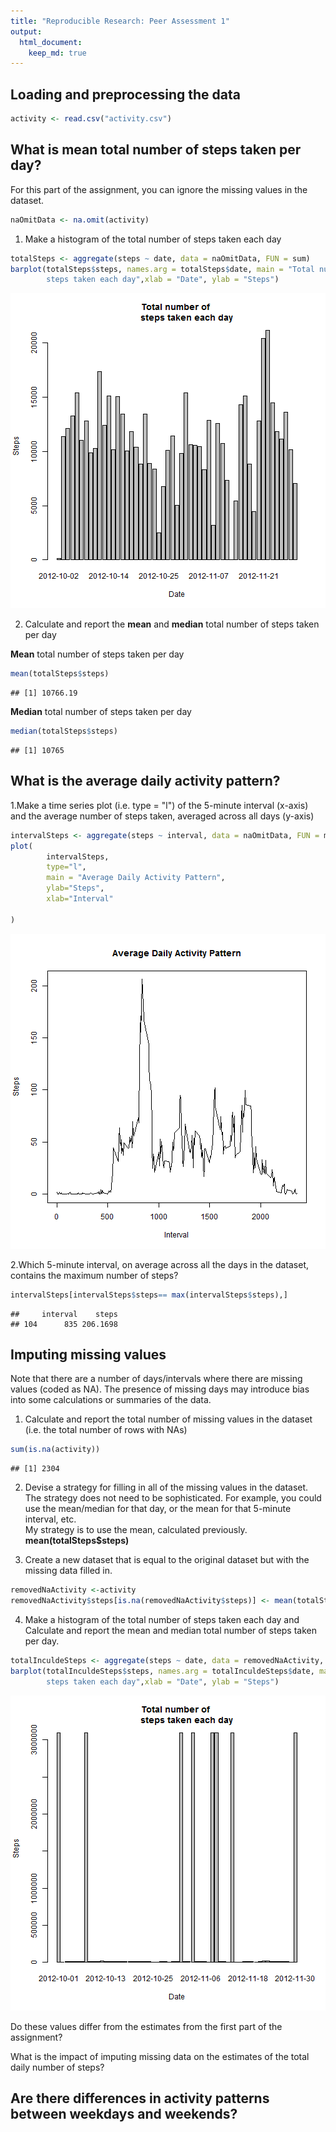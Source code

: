 ```yaml
---
title: "Reproducible Research: Peer Assessment 1"
output: 
  html_document:
    keep_md: true
---
```



## Loading and preprocessing the data



```r
activity <- read.csv("activity.csv")
```

## What is mean total number of steps taken per day?  
For this part of the assignment, you can ignore the missing values in the 
dataset.  

```r
naOmitData <- na.omit(activity)
```

1. Make a histogram of the total number of steps taken each day

```r
totalSteps <- aggregate(steps ~ date, data = naOmitData, FUN = sum)
barplot(totalSteps$steps, names.arg = totalSteps$date, main = "Total number of 
        steps taken each day",xlab = "Date", ylab = "Steps")
```

![plot of chunk unnamed-chunk-3](figure/unnamed-chunk-3-1.png) 

2. Calculate and report the **mean** and **median** total number of
   steps taken per day      

**Mean** total number of steps taken per day

```r
mean(totalSteps$steps)
```

```
## [1] 10766.19
```

**Median** total number of steps taken per day

```r
median(totalSteps$steps)
```

```
## [1] 10765
```
   

## What is the average daily activity pattern?   
1.Make a time series plot (i.e. type = "l") of the 5-minute interval (x-axis) 
and the average number of steps taken, averaged across all days (y-axis)  

```r
intervalSteps <- aggregate(steps ~ interval, data = naOmitData, FUN = mean)
plot(
        intervalSteps,
        type="l",
        main = "Average Daily Activity Pattern",
        ylab="Steps", 
        xlab="Interval"
        
)
```

![plot of chunk unnamed-chunk-6](figure/unnamed-chunk-6-1.png) 

2.Which 5-minute interval, on average across all the days in the dataset, 
contains the maximum number of steps?   


```r
intervalSteps[intervalSteps$steps== max(intervalSteps$steps),]
```

```
##     interval    steps
## 104      835 206.1698
```

## Imputing missing values
Note that there are a number of days/intervals where there are missing values 
(coded as NA). The presence of missing days may introduce bias into some 
calculations or summaries of the data.   

1. Calculate and report the total number of missing values in the dataset 
(i.e. the total number of rows with NAs)   

```r
sum(is.na(activity))
```

```
## [1] 2304
```

2. Devise a strategy for filling in all of the missing values in the dataset. 
The strategy does not need to be sophisticated. For example, you could use 
the mean/median for that day, or the mean for that 5-minute interval, etc.   
My strategy is to use the mean, calculated previously. **mean(totalSteps$steps)**   

3. Create a new dataset that is equal to the original dataset but with 
the missing data filled in.   

```r
removedNaActivity <-activity
removedNaActivity$steps[is.na(removedNaActivity$steps)] <- mean(totalSteps$steps)  
```

4. Make a histogram of the total number of steps taken each day and 
Calculate and report the mean and median total number of steps taken per day.  

```r
totalInculdeSteps <- aggregate(steps ~ date, data = removedNaActivity, FUN = sum)
barplot(totalInculdeSteps$steps, names.arg = totalInculdeSteps$date, main = "Total number of 
        steps taken each day",xlab = "Date", ylab = "Steps")
```

![plot of chunk unnamed-chunk-10](figure/unnamed-chunk-10-1.png) 

Do these values differ from the estimates from the first part of the assignment?   

What is the impact of imputing missing data on the estimates of the total daily 
number of steps?   



## Are there differences in activity patterns between weekdays and weekends?
